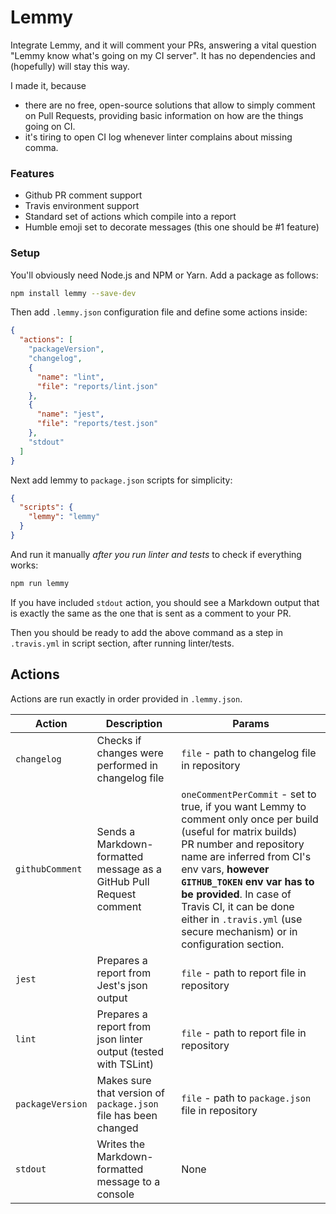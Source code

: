 # Lemmy
Integrate Lemmy, and it will comment your PRs, answering a vital question "Lemmy know what's going on my CI server". It has no dependencies and (hopefully) will stay this way.

I made it, because
* there are no free, open-source solutions that allow to simply comment on Pull Requests, providing basic information on how are the things going on CI.
* it's tiring to open CI log whenever linter complains about missing comma.

### Features

* Github PR comment support
* Travis environment support
* Standard set of actions which compile into a report
* Humble emoji set to decorate messages (this one should be #1 feature)

### Setup

You'll obviously need Node.js and NPM or Yarn. Add a package as follows:

```bash
npm install lemmy --save-dev
```

Then add `.lemmy.json` configuration file and define some actions inside:

```json
{
  "actions": [
    "packageVersion",
    "changelog",
    {
      "name": "lint",
      "file": "reports/lint.json"
    },
    {
      "name": "jest",
      "file": "reports/test.json"
    },
    "stdout"
  ]
}
```

Next add lemmy to `package.json` scripts for simplicity:
```json
{
  "scripts": {
    "lemmy": "lemmy"
  }
}
```

And run it manually *after you run linter and tests* to check if everything works:
```bash
npm run lemmy
```

If you have included `stdout` action, you should see a Markdown output that is exactly the same as the one that is sent as a comment to your PR.

Then you should be ready to add the above command as a step in `.travis.yml` in script section, after running linter/tests.

## Actions

Actions are run exactly in order provided in `.lemmy.json`.

Action | Description | Params
--- | --- | ---
`changelog` | Checks if changes were performed in changelog file | `file` - path to changelog file in repository
`githubComment` | Sends a Markdown-formatted message as a GitHub Pull Request comment | `oneCommentPerCommit` - set to true, if you want Lemmy to comment only once per build (useful for matrix builds)<br>PR number and repository name are inferred from CI's env vars, **however `GITHUB_TOKEN` env var has to be provided**. In case of Travis CI, it can be done either in `.travis.yml` (use secure mechanism) or in configuration section.
`jest` | Prepares a report from Jest's json output | `file` - path to report file in repository
`lint` | Prepares a report from json linter output (tested with TSLint) | `file` - path to report file in repository
`packageVersion` | Makes sure that version of `package.json` file has been changed | `file` - path to `package.json` file in repository
`stdout` | Writes the Markdown-formatted message to a console | None
